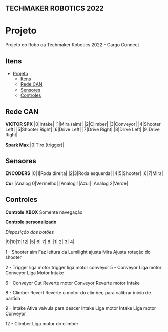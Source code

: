 ## TECHMAKER ROBOTICS 2022

# Projeto
Projeto do Robo da Techmaker Robotics 2022 - Cargo Connect
## Itens

- [Projeto](#projeto)
  - [Itens](#itens)
  - [Rede CAN <a name = "CAN"></a>](#rede-can-)
  - [Sensores <a name = "Sensors"></a>](#sensores-)
  - [Controles <a name = "controls"></a>](#controles-)

## Rede CAN <a name = "CAN"></a>

**VICTOR SPX**
|0|Intake|
|1|Mira (aim)|
|2|Climber|
|3|Conveyor|
|4|Shooter Left|
|5|Shooter Right|
|6|Drive Left|
|7|Drive Right|
|8|Drive Left|
|9|Drive Right|

**Spark Max**
|0|Tiro (trigger)|

## Sensores <a name = "Sensors"></a>

**ENCODERS**
|0|1|Roda direita|
|2|3|Roda esquerda|
|4|5|Shooter|
|6|7|Mira|

**Cor**
|Analog 0|Vermelho|
|Analog 1|Azul|
|Analog 2|Verde|

## Controles <a name = "controls"></a>

**Controle XBOX**
Somente navegação

**Controle personalizado**

*Disposição dos botões*

|9|10|11|12|
|5| 6| 7| 8|
|1| 2| 3| 4|
        
1 - Shooter aim
    Faz leitura da Lumilight
    ajusta Mira
    Ajusta rotação do shooter

2 - Trigger
    liga motor trigger
    liga motor conveyor
5 - Conveyor
    Liga motor Conveyor
    Liga Motor Intake

6 - Conveyor Out
    Reverte motor Conveyor
    Reverte motor Intake

8 - Climber Revert
    Reverte o motor do climber, para calibrar inicio de partida

9 - Intake
    Ativa valvula para descer intake
    Liga motor Intake
    Liga motor Conveyor

12 - Climber
    Liga motor do climber